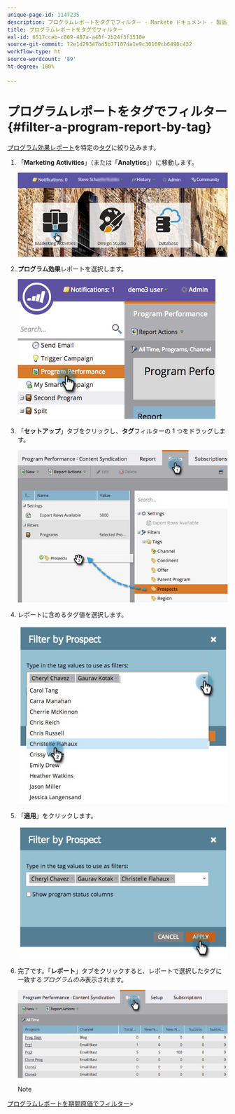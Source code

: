 ```yaml
---
unique-page-id: 1147235
description: プログラムレポートをタグでフィルター - Marketo ドキュメント - 製品ドキュメント
title: プログラムレポートをタグでフィルター
exl-id: 6517cceb-c809-487a-a40f-2b24f3f3510e
source-git-commit: 72e1d29347bd5b77107da1e9c30169cb6490c432
workflow-type: ht
source-wordcount: '89'
ht-degree: 100%

---
```


# プログラムレポートをタグでフィルター {#filter-a-program-report-by-tag}

[プログラム効果レポート](/help/marketo/product-docs/core-marketo-concepts/programs/program-performance-report/create-a-program-performance-report.md)を特定の[タグ](/help/marketo/product-docs/core-marketo-concepts/programs/working-with-programs/understanding-tags.md)に絞り込みます。

1. 「**Marketing** **Activities**」（または「**Analytics**」）に移動します。

   ![](assets/login-marketing-activities.png)

1. **プログラム効果**&#x200B;レポートを選択します。

   ![](assets/image2014-9-23-16-3a12-3a36.png)

1. 「**セットアップ**」タブをクリックし、**タグ**&#x200B;フィルターの 1 つをドラッグします。

   ![](assets/prospects.jpg)

1. レポートに含めるタグ値を選択します。

   ![](assets/prospect1.jpg)

1. 「**適用**」をクリックします。

   ![](assets/prospect2.jpg)

1. 完了です。「**レポート**」タブをクリックすると、レポートで選択したタグに一致する&#x200B;_プログラムのみ_&#x200B;表示されます。

   ![](assets/image2014-9-23-16-3a14-3a42.png)

   >[!NOTE]
[プログラムレポートを期間原価でフィルター](/help/marketo/product-docs/core-marketo-concepts/programs/program-performance-report/filter-a-program-report-by-period-cost.md)>
   >
